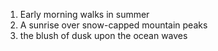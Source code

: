 1. Early morning walks in summer
2. A sunrise over snow-capped mountain peaks
3. the blush of dusk upon the ocean waves

